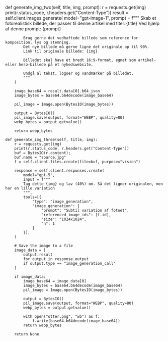    def generate_img_two(self, title, img, prompt):
        r = requests.get(img)
        print(r.status_code, r.headers.get("Content-Type"))
        result = self.client.images.generate(
            model="gpt-image-1",
            prompt = f"""
            Skab et fotorealistisk billede, der passer til denne artikel med titel:
            {title}
            Ved hjælp af denne prompt:
            {prompt}

            Brug gerne det vedhæftede billede som reference for komposition, lys og stemning. 
            Det nye billede må gerne ligne det originale op til 90%.
            Link til originale billede: {img}

            Billedet skal have et bredt 16:9-format, egnet som artikel- eller hero-billede på et nyhedswebsite.
            
            Undgå al tekst, logoer og vandmærker på billedet.
            """
        )

        image_base64 = result.data[0].b64_json
        image_bytes = base64.b64decode(image_base64)

        pil_image = Image.open(BytesIO(image_bytes))

        output = BytesIO()
        pil_image.save(output, format="WEBP", quality=80)
        webp_bytes = output.getvalue()

        return webp_bytes

    def generate_img_three(self, title, img):
        r = requests.get(img)
        print(r.status_code, r.headers.get("Content-Type"))
        buf = BytesIO(r.content); 
        buf.name = "source.jpg"
        f = self.client.files.create(file=buf, purpose="vision")

        response = self.client.responses.create(
            model="gpt-5",
            input = f"""
            Tag dette {img} og lav (40%) om. Så det ligner originalen, men har en lille variation
            """,
            tools=[{
                "type": "image_generation",
                "image_generation": {
                    "prompt": "Subtil variation af fotoet",
                    "referenced_image_ids": [f.id],
                    "size": "1024x1024",
                    "n": 1
                }
            }],
        )

        # Save the image to a file
        image_data = [
            output.result
            for output in response.output
            if output.type == "image_generation_call"
        ]
            
        if image_data:
            image_base64 = image_data[0]
            image_bytes = base64.b64decode(image_base64)
            pil_image = Image.open(BytesIO(image_bytes))

            output = BytesIO()
            pil_image.save(output, format="WEBP", quality=80)
            webp_bytes = output.getvalue()

            with open("otter.png", "wb") as f:
                f.write(base64.b64decode(image_base64))
            return webp_bytes
        
        return None